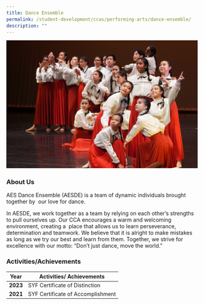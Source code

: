 ```yaml
---
title: Dance Ensemble
permalink: /student-development/ccas/performing-arts/dance-ensemble/
description: ""
---
```


![](/images/dance%20syf.jpg)
### About Us

AES Dance Ensemble (AESDE) is a team of dynamic individuals brought together by  our love for dance. 

In AESDE, we work together as a team by relying on each other’s strengths to pull ourselves up. Our CCA encourages a warm and welcoming environment, creating a  place that allows us to learn perseverance, determination and teamwork. We believe that it is alright to make mistakes as long as we try our best and learn from them. Together, we strive for excellence with our motto: “Don’t just dance, move the world.”

### Activities/Achievements


| Year | Activities/ Achievements | 
| -------- | -------- |
| **2023**     | SYF Certificate of Distinction    | 
|**2021**    |  SYF Certificate of Accomplishment  |